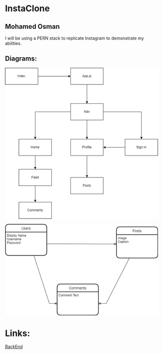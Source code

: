 # InstaClone
## Mohamed Osman

I will be using a PERN stack to replicate Instagram to demonstrate my abilities.

## Diagrams:

![components](./Diagrams/Components.jpg)

![ERD](./Diagrams/ERD.jpg)

# Links:
[BackEnd](https://github.com/MohamedOsman15/InstaClone_Backend)

